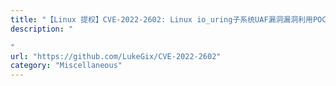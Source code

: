```yaml
---
title: "【Linux 提权】CVE-2022-2602: Linux io_uring子系统UAF漏洞漏洞利用POC,可用于本地提权"
description: "

"
url: "https://github.com/LukeGix/CVE-2022-2602"
category: "Miscellaneous"
---
```

